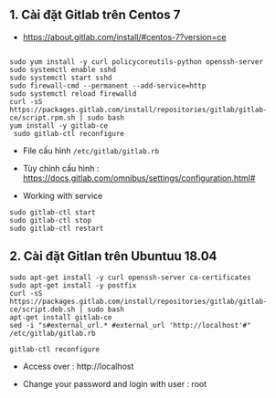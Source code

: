 

## 1. Cài đặt Gitlab trên Centos 7

- https://about.gitlab.com/install/#centos-7?version=ce

```

sudo yum install -y curl policycoreutils-python openssh-server
sudo systemctl enable sshd
sudo systemctl start sshd
sudo firewall-cmd --permanent --add-service=http
sudo systemctl reload firewalld
curl -sS https://packages.gitlab.com/install/repositories/gitlab/gitlab-ce/script.rpm.sh | sudo bash
yum install -y gitlab-ce
 sudo gitlab-ctl reconfigure

```

- File cấu hình `/etc/gitlab/gitlab.rb`
- Tùy chỉnh cấu hình : https://docs.gitlab.com/omnibus/settings/configuration.html#

- Working with service
```
sudo gitlab-ctl start
sudo gitlab-ctl stop 
sudo gitlab-ctl restart
```


## 2. Cài đặt Gitlan trên Ubuntuu 18.04

```
sudo apt-get install -y curl openssh-server ca-certificates
sudo apt-get install -y postfix
curl -sS https://packages.gitlab.com/install/repositories/gitlab/gitlab-ce/script.deb.sh | sudo bash
apt-get install gitlab-ce
sed -i "s#external_url.* #external_url 'http://localhost'#" /etc/gitlab/gitlab.rb

gitlab-ctl reconfigure
```


- Access over : http://localhost

- Change your password and login with user : root